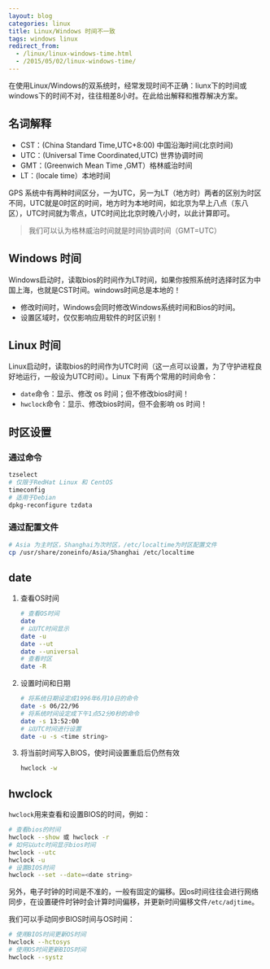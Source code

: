 ```yaml
---
layout: blog
categories: linux
title: Linux/Windows 时间不一致
tags: windows linux
redirect_from:
  - /linux/linux-windows-time.html
  - /2015/05/02/linux-windows-time/
---
```


在使用Linux/Windows的双系统时，经常发现时间不正确：liunx下的时间或windows下的时间不对，往往相差8小时。在此给出解释和推荐解决方案。

## 名词解释

* CST：(China Standard Time,UTC+8:00) 中国沿海时间(北京时间)
* UTC：(Universal Time Coordinated,UTC) 世界协调时间
* GMT：(Greenwich Mean Time ,GMT）格林威治时间
* LT：(locale time）本地时间

GPS 系统中有两种时间区分，一为UTC，另一为LT（地方时）两者的区别为时区不同，UTC就是0时区的时间，地方时为本地时间，如北京为早上八点（东八区），UTC时间就为零点，UTC时间比北京时晚八小时，以此计算即可。

> 我们可以认为格林威治时间就是时间协调时间（GMT=UTC）

<!--more-->

## Windows 时间

Windows启动时，读取bios的时间作为LT时间，如果你按照系统时选择时区为中国上海，也就是CST时间。windows时间总是本地的！

* 修改时间时，Windows会同时修改Windows系统时间和Bios的时间。
* 设置区域时，仅仅影响应用软件的时区识别！

## Linux 时间

Linux启动时，读取bios的时间作为UTC时间（这一点可以设置，为了守护进程良好地运行，一般设为UTC时间）。Linux 下有两个常用的时间命令：

* `date`命令：显示、修改 os 时间；但不修改bios时间！
* `hwclock`命令：显示、修改bios时间，但不会影响 os 时间！

## 时区设置

### 通过命令

```bash
tzselect
# 仅限于RedHat Linux 和 CentOS
timeconfig
# 适用于Debian
dpkg-reconfigure tzdata
```

### 通过配置文件

```bash
# Asia 为主时区，Shanghai为次时区，/etc/localtime为时区配置文件
cp /usr/share/zoneinfo/Asia/Shanghai /etc/localtime
```


## date

1. 查看OS时间

    ```bash
    # 查看OS时间
    date
    # 以UTC时间显示
    date -u 
    date --ut
    date --universal
    # 查看时区
    date -R
    ```

2. 设置时间和日期

    ```bash
    # 将系统日期设定成1996年6月10日的命令
    date -s 06/22/96
    # 将系统时间设定成下午1点52分0秒的命令
    date -s 13:52:00
    # 以UTC时间进行设置
    date -u -s <time string>
    ```
    
3. 将当前时间写入BIOS，使时间设置重启后仍然有效

    ```bash
    hwclock -w 
    ```
    
## hwclock

`hwclock`用来查看和设置BIOS的时间，例如：

```bash
# 查看bios的时间
hwclock --show 或 hwclock -r
# 如何以utc时间显示bios时间
hwclock --utc
hwclock -u
# 设置BIOS时间
hwclock --set --date=<date string>
```

另外，电子时钟的时间是不准的，一般有固定的偏移。因os时间往往会进行网络同步，在设置硬件时钟时会计算时间偏移，并更新时间偏移文件`/etc/adjtime`。

我们可以手动同步BIOS时间与OS时间：

```bash
# 使用BIOS时间更新OS时间
hwclock --hctosys
# 使用OS时间更新BIOS时间
hwclock --systz
```



